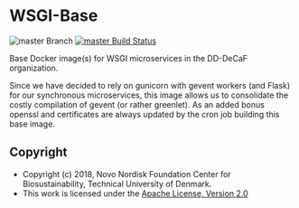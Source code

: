 # WSGI-Base

![master Branch](https://img.shields.io/badge/branch-master-blue.svg)
[![master Build Status](https://travis-ci.org/DD-DeCaF/wsgi-base.svg?branch=master)](https://travis-ci.org/DD-DeCaF/wsgi-base)

Base Docker image(s) for WSGI microservices in the DD-DeCaF organization.

Since we have decided to rely on gunicorn with gevent workers (and Flask) for
our synchronous microservices, this image allows us to consolidate the costly 
compilation of gevent (or rather greenlet). As an added bonus openssl and
certificates are always updated by the cron job building this base image.

## Copyright

* Copyright (c) 2018, Novo Nordisk Foundation Center for Biosustainability,
  Technical University of Denmark.
* This work is licensed under the [Apache License, Version 2.0](LICENSE)
